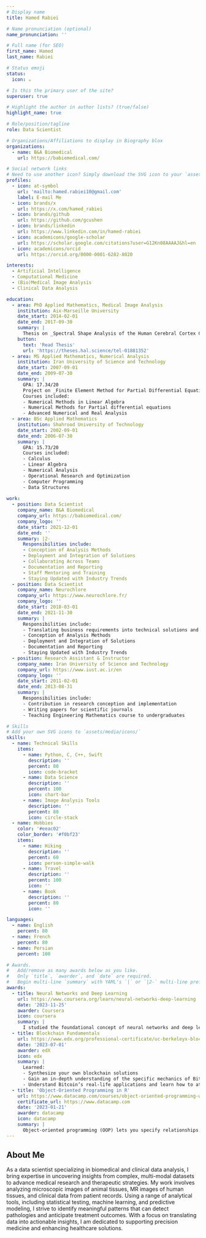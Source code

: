 ```yaml
---
# Display name
title: Hamed Rabiei

# Name pronunciation (optional)
name_pronunciation: ''

# Full name (for SEO)
first_name: Hamed
last_name: Rabiei

# Status emoji
status:
  icon: ☕️

# Is this the primary user of the site?
superuser: true

# Highlight the author in author lists? (true/false)
highlight_name: true

# Role/position/tagline
role: Data Scientist

# Organizations/Affiliations to display in Biography blox
organizations:
  - name: B&A Biomedical
    url: https://babiomedical.com/

# Social network links
# Need to use another icon? Simply download the SVG icon to your `assets/media/icons/` folder.
profiles:
  - icon: at-symbol
    url: 'mailto:hamed.rabiei10@gmail.com'
    label: E-mail Me
  - icon: brands/x
    url: https://x.com/hamed_rabiei
  - icon: brands/github
    url: https://github.com/gcushen
  - icon: brands/linkedin
    url: https://www.linkedin.com/in/hamed-rabiei
  - icon: academicons/google-scholar
    url: https://scholar.google.com/citations?user=G12Kn08AAAAJ&hl=en
  - icon: academicons/orcid
    url: https://orcid.org/0000-0001-6282-8020

interests:
  - Artificial Intelligence
  - Computational Medicine
  - (Bio)Medical Image Analysis
  - Clinical Data Analysis

education:
  - area: PhD Applied Mathematics, Medical Image Analysis
    institution: Aix-Marseille University
    date_start: 2014-02-01
    date_end: 2017-09-30
    summary: |
      Thesis on _Spectral Shape Analysis of the Human Cerebral Cortex Complexity_. Supervised by [Dr. Olivier Coulon; Dr. Julien Lefèvre; Dr. Frédéric Richard](https://example.com). Presented my work at MICCAI conference with the contributions being published in 2 IEEE journals.
    button:
      text: 'Read Thesis'
      url: 'https://theses.hal.science/tel-01881352'
  - area: MS Applied Mathematics, Numerical Analysis
    institution: Iran University of Science and Technology
    date_start: 2007-09-01
    date_end: 2009-07-30
    summary: |
      GPA: 17.34/20
      Project on _Finite Element Method for Partial Differential Equations_
      Courses included:
      - Numerical Methods in Linear Algebra
      - Numerical Methods for Partial differential equations
      - Advanced Numerical and Real Analysis
  - area: BSc Applied Mathematics
    institution: Shahrood University of Technology
    date_start: 2002-09-01
    date_end: 2006-07-30
    summary: |
      GPA: 15.73/20
      Courses included:
      - Calculus
      - Linear Algebra
      - Numerical Analysis
      - Operational Research and Optimization
      - Computer Programming
      - Data Structures
      
work:
  - position: Data Scientist
    company_name: B&A Biomedical
    company_url: https://babiomedical.com/
    company_logo: ''
    date_start: 2021-12-01
    date_end: ''
    summary: |2-
      Responsibilities include:
      - Conception of Analysis Methods
      - Deployment and Integration of Solutions
      - Collaborating Across Teams
      - Documentation and Reporting
      - Staff Mentoring and Training
      - Staying Updated with Industry Trends
  - position: Data Scientist
    company_name: Neurochlore
    company_url: https://www.neurochlore.fr/
    company_logo: ''
    date_start: 2018-03-01
    date_end: 2021-11-30
    summary: |
      Responsibilities include:
      - Translating business requirements into technical solutions and vice versa
      - Conception of Analysis Methods
      - Deployment and Integration of Solutions
      - Documentation and Reporting
      - Staying Updated with Industry Trends
  - position: Research Assistant & Instructor
    company_name: Iran University of Science and Technology
    company_url: https://www.iust.ac.ir/en
    company_logo: ''
    date_start: 2011-02-01
    date_end: 2013-08-31
    summary: |
      Responsibilities include:
      - Contribution in research conception and implementation
      - Writing papers for scientific journals
      - Teaching Engineering Mathematics course to undergraduates

# Skills
# Add your own SVG icons to `assets/media/icons/`
skills:
  - name: Technical Skills
    items:
      - name: Python, C, C++, Swift
        description: ''
        percent: 80
        icon: code-bracket
      - name: Data Science
        description: ''
        percent: 100
        icon: chart-bar
      - name: Image Analysis Tools
        description: ''
        percent: 80
        icon: circle-stack
  - name: Hobbies
    color: '#eeac02'
    color_border: '#f0bf23'
    items:
      - name: Hiking
        description: ''
        percent: 60
        icon: person-simple-walk
      - name: Travel
        description: ''
        percent: 100
        icon: ''
      - name: Book
        description: ''
        percent: 80
        icon: ''

languages:
  - name: English
    percent: 80
  - name: French
    percent: 80
  - name: Persian
    percent: 100

# Awards.
#   Add/remove as many awards below as you like.
#   Only `title`, `awarder`, and `date` are required.
#   Begin multi-line `summary` with YAML's `|` or `|2-` multi-line prefix and indent 2 spaces below.
awards:
  - title: Neural Networks and Deep Learning
    url: https://www.coursera.org/learn/neural-networks-deep-learning
    date: '2023-11-25'
    awarder: Coursera
    icon: coursera
    summary: |
      I studied the foundational concept of neural networks and deep learning. By the end, I was familiar with the significant technological trends driving the rise of deep learning; build, train, and apply fully connected deep neural networks; implement efficient (vectorized) neural networks; identify key parameters in a neural network’s architecture; and apply deep learning to your own applications.
  - title: Blockchain Fundamentals
    url: https://www.edx.org/professional-certificate/uc-berkeleyx-blockchain-fundamentals
    date: '2023-07-01'
    awarder: edX
    icon: edx
    summary: |
      Learned:
      - Synthesize your own blockchain solutions
      - Gain an in-depth understanding of the specific mechanics of Bitcoin
      - Understand Bitcoin’s real-life applications and learn how to attack and destroy Bitcoin, Ethereum, smart contracts and Dapps, and alternatives to Bitcoin’s Proof-of-Work consensus algorithm
  - title: 'Object-Oriented Programming in R'
    url: https://www.datacamp.com/courses/object-oriented-programming-with-s3-and-r6-in-r
    certificate_url: https://www.datacamp.com
    date: '2023-01-21'
    awarder: datacamp
    icon: datacamp
    summary: |
      Object-oriented programming (OOP) lets you specify relationships between functions and the objects that they can act on, helping you manage complexity in your code. This is an intermediate level course, providing an introduction to OOP, using the S3 and R6 systems. S3 is a great day-to-day R programming tool that simplifies some of the functions that you write. R6 is especially useful for industry-specific analyses, working with web APIs, and building GUIs.
---
```


## About Me

As a data scientist specializing in biomedical and clinical data analysis, I bring expertise in uncovering insights from complex, multi-modal datasets to advance medical research and therapeutic strategies. My work involves analyzing microscopic images of animal tissues, MR images of human tissues, and clinical data from patient records. Using a range of analytical tools, including statistical testing, machine learning, and predictive modeling, I strive to identify meaningful patterns that can detect pathologies and anticipate treatment outcomes. With a focus on translating data into actionable insights, I am dedicated to supporting precision medicine and enhancing healthcare solutions.
